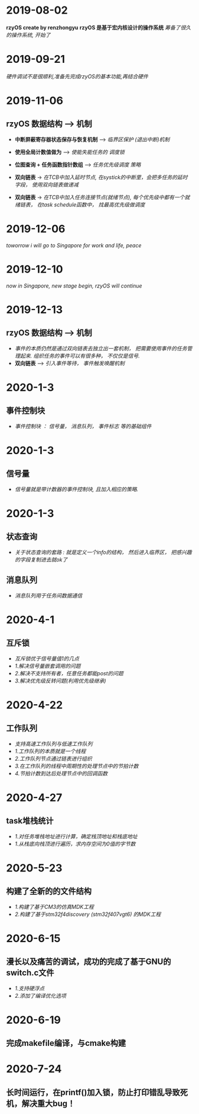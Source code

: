 # 2019-08-02
**rzyOS create by renzhongyu**
**rzyOS 是基于宏内核设计的操作系统**
*筹备了很久的操作系统, 开始了*


# 2019-09-21 
*硬件调试不是很顺利,准备先完成rzyOS的基本功能,再结合硬件*


# 2019-11-06 
## rzyOS 数据结构 --> 机制

-	**中断屏蔽寄存器状态保存与恢复机制** --> *临界区保护 (退出中断)机制*

-	**使用全局计数值做为** --> *使能失能任务的 调度锁*

-	**位图查询 + 任务函数指针数组** --> *任务优先级调度 策略*

-	**双向链表** -> *在TCB中加入延时节点, 在systick的中断里，会把多任务的延时字段， 使用双向链表做递减*
-	**双向链表** -> *在TCB中加入任务连接节点(就绪节点), 每个优先级中都有一个就绪链表， 在task schedule函数中， 找最高优先级做调度*


# 2019-12-06
*toworrow i will go to Singapore for work and life, peace*


# 2019-12-10
*now in Singapore, new stage begin, rzyOS will continue*


# 2019-12-13
## rzyOS 数据结构 --> 机制

-	*事件的本质仍然是通过双向链表去独立出一套机制， 把需要使用事件的任务管理起来. 组织任务的事件可以有很多种， 不仅仅是信号.*
-	**双向链表** --> *引入事件等待， 事件触发唤醒机制*


# 2020-1-3
## 事件控制块

-	*事件控制块 ： 信号量， 消息队列， 事件标志 等的基础组件*


# 2020-1-3
## 信号量

-	*信号量就是带计数器的事件控制块, 且加入相应的策略.*


# 2020-1-3
## 状态查询

-	*关于状态查询的套路 : 就是定义一个info的结构， 然后进入临界区， 把感兴趣的字段复制进去就ok了*

## 消息队列

-	*消息队列用于任务间数据通信*


# 2020-4-1
## 互斥锁

-	*互斥锁优于信号量值1的几点*
-	*1.解决信号量嵌套调用的问题*
-	*2.解决不支持所有者，任意任务都能post的问题*
-	*3.解决优先级反转问题(利用优先级继承)*


# 2020-4-22
## 工作队列

-	*支持高速工作队列与低速工作队列*
-	*1.工作队列的本质就是一个线程*
-	*2.工作队列节点通过链表进行组织*
-	*3.在工作队列的线程中周期性的处理节点中的节拍计数*
-	*4.节拍计数到达后处理节点中的回调函数*


# 2020-4-27
## task堆栈统计

-	*1.对任务堆栈地址进行计算，确定栈顶地址和栈底地址*
-	*1.从栈底向栈顶进行遍历，求内存空间为0值的字节数*


# 2020-5-23
## 构建了全新的的文件结构

-	*1.构建了基于CM3的仿真MDK工程*
-	*2.构建了基于stm32f4discovery (stm32f407vgt6) 的MDK工程*


# 2020-6-15
## 漫长以及痛苦的调试，成功的完成了基于GNU的switch.c文件

-	*1.支持硬浮点*
-	*2.添加了编译优化选项*


# 2020-6-19
## 完成makefile编译，与cmake构建


# 2020-7-24
## 长时间运行，在printf()加入锁，防止打印错乱导致死机，解决重大bug！
